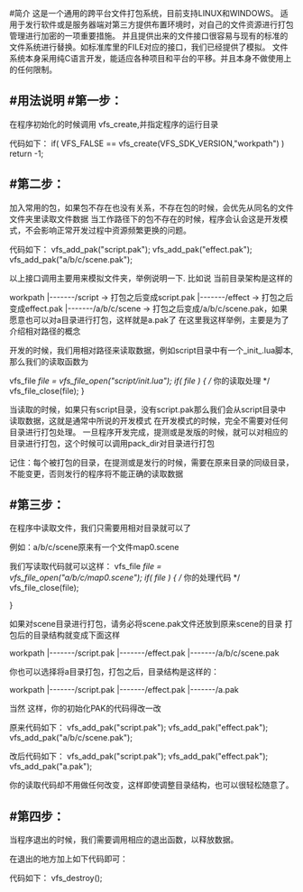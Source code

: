#简介
    这是一个通用的跨平台文件打包系统，目前支持LINUX和WINDOWS。
    适用于发行软件或是服务器端对第三方提供布置环境时，对自己的文件资源进行打包管理进行加密的一项重要措施。
    并且提供出来的文件接口很容易与现有的标准的文件系统进行替换。如标准库里的FILE对应的接口，我们已经提供了模拟。
    文件系统本身采用纯C语言开发，能适应各种项目和平台的平移。并且本身不做使用上的任何限制。

#用法说明
#第一步：
-------------------------------------------------------------------------------
  在程序初始化的时候调用 vfs_create,并指定程序的运行目录
  
  代码如下：
  if( VFS_FALSE == vfs_create(VFS_SDK_VERSION,"workpath") )
      return -1;

#第二步：
-------------------------------------------------------------------------------
  加入常用的包，如果包不存在也没有关系，不存在包的时候，会优先从同名的文件文件夹里读取文件数据
  当工作路径下的包不存在的时候，程序会认会这是开发模式，不会影响正常开发过程中资源频繁更换的问题。

  代码如下：
  vfs_add_pak("script.pak");
  vfs_add_pak("effect.pak");
  vfs_add_pak("a/b/c/scene.pak");

  以上接口调用主要用来模拟文件夹，举例说明一下.
  比如说 当前目录架构是这样的

  workpath
  |-------/script           -> 打包之后变成script.pak
  |-------/effect           -> 打包之后变成effect.pak 
  |-------/a/b/c/scene      -> 打包之后变成/a/b/c/scene.pak，如果愿意也可以对a目录进行打包，这样就是a.pak了
                               在这里我这样举例，主要是为了介绍相对路径的概念

  开发的时候，我们用相对路径来读取数据，例如script目录中有一个_init_.lua脚本,那么我们的读取函数为

  vfs_file *file = vfs_file_open("script/_init_.lua");
  if( file )
  {
    /* 你的读取处理 */
    vfs_file_close(file);
  }

  当读取的时候，如果只有script目录，没有script.pak那么我们会从script目录中读取数据，这就是通常中所说的开发模式
  在开发模式的时候，完全不需要对任何目录进行打包处理。
  一旦程序开发完成，提测或是发版的时候，就可以对相应的目录进行打包，这个时候可以调用pack_dir对目录进行打包

  记住：每个被打包的目录，在提测或是发行的时候，需要在原来目录的同级目录，不能变更，否则发行的程序将不能正确的读取数据

#第三步：
-------------------------------------------------------------------------------
  在程序中读取文件，我们只需要用相对目录就可以了

  例如：a/b/c/scene原来有一个文件map0.scene

  我们写读取代码就可以这样：
  vfs_file *file = vfs_file_open("a/b/c/map0.scene");
  if( file )
  {
      /* 你的处理代码 */
      vfs_file_close(file);

  }

  如果对scene目录进行打包，请务必将scene.pak文件还放到原来scene的目录
  打包后的目录结构就变成下面这样

  workpath
  |-------/script.pak
  |-------/effect.pak
  |-------/a/b/c/scene.pak

  你也可以选择将a目录打包，打包之后，目录结构是这样的：
  
  workpath
  |-------/script.pak
  |-------/effect.pak
  |-------/a.pak

  当然 这样，你的初始化PAK的代码得改一改
  
  原来代码如下：
  vfs_add_pak("script.pak");
  vfs_add_pak("effect.pak");
  vfs_add_pak("a/b/c/scene.pak");

  改后代码如下：
  vfs_add_pak("script.pak");
  vfs_add_pak("effect.pak");
  vfs_add_pak("a.pak");

  你的读取代码却不用做任何改变，这样即使调整目录结构，也可以很轻松随意了。


#第四步：
-------------------------------------------------------------------------------
  当程序退出的时候，我们需要调用相应的退出函数，以释放数据。

  在退出的地方加上如下代码即可：
  
  代码如下：
  vfs_destroy();




